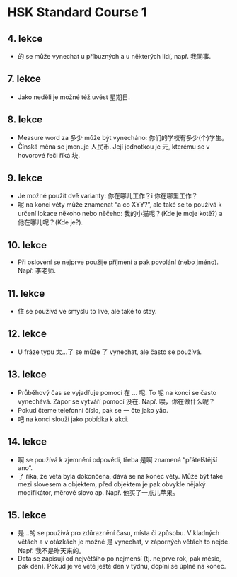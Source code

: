# HSK Standard Course 1

## 4. lekce
* 的 se může vynechat u příbuzných a u některých lidí, např. 我同事.

## 7. lekce
* Jako neděli je možné též uvést 星期日.

## 8. lekce
* Measure word za 多少 může být vynecháno: 你们的学校有多少(个)学生。
* Čínská měna se jmenuje 人民币. Její jednotkou je 元, kterému se v hovorové řeči říká 块.

## 9. lekce
* Je možné použít dvě varianty: 你在哪儿工作？i 你在哪里工作？
* 呢 na konci věty může znamenat “a co XYY?”, ale také se to používá k určení lokace někoho nebo něčeho:  我的小猫呢？(Kde je moje kotě?) a 他在哪儿呢？(Kde je?).

## 10. lekce
* Při oslovení se nejprve použije příjmení a pak povolání (nebo jméno). Např. 李老师.

## 11. lekce
* 住 se používá ve smyslu to live, ale také to stay.

## 12. lekce
* U fráze typu 太…了 se může 了 vynechat, ale často se používá.

## 13. lekce
* Průběhový čas se vyjadřuje pomocí 在 … 呢. To 呢 na konci se často vynechává. Zápor se vytváří pomocí 没在. Např. 喂，你在做什么呢？
* Pokud čteme telefonní číslo, pak se 一 čte jako yāo.
* 吧 na konci slouží jako pobídka k akci.

## 14. lekce
* 啊 se používá k zjemnění odpovědi, třeba 是啊 znamená “přátelštější ano“.
* 了 říká, že věta byla dokončena, dává se na konec věty. Může být také mezi slovesem a objektem, před objektem je pak obvykle nějaký modifikátor, měrové slovo ap. Např.  他买了一点儿苹果。

## 15. lekce
* 是…的 se používá pro zdůraznění času, místa či způsobu. V kladných větách a v otázkách je možné 是 vynechat, v záporných větách to nejde. Např. 我不是昨天来的。
* Data se zapisují od největšího po nejmenší (tj. nejprve rok, pak měsíc, pak den). Pokud je ve větě ještě den v týdnu, doplní se úplně na konec.

